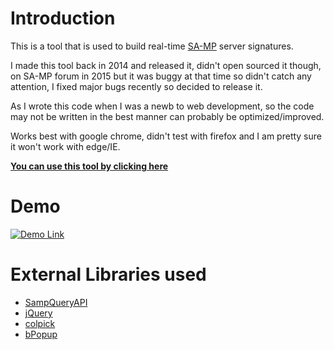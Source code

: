 # Introduction
This is a tool that is used to build real-time [SA-MP](http://sa-mp.com) server signatures.

I made this tool back in 2014 and released it, didn't open sourced it though, on SA-MP forum in 2015 but it was buggy at that time so didn't catch any attention, I fixed major bugs recently so decided to release it.

As I wrote this code when I was a newb to web development, so the code may not be written in the best manner can probably be optimized/improved.

Works best with google chrome, didn't test with firefox and I am pretty sure it won't work with edge/IE.

[**You can use this tool by clicking here**](http://exmserv.me/sampsig)

# Demo
[![Demo Link](https://i.gyazo.com/be5a82b232ed747084e1c640f8874a98.png)](https://www.youtube.com/watch?v=bLJzrgltMjU)

# External Libraries used
* [SampQueryAPI](http://forum.sa-mp.com/showthread.php?t=104299)
* [jQuery](https://jquery.com/)
* [colpick](https://github.com/josedvq/colpick-jQuery-Color-Picker)
* [bPopup](http://dinbror.dk/bpopup/)
